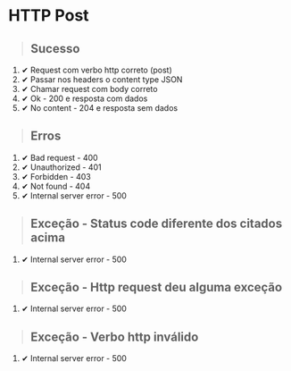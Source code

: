 # HTTP Post

> ## Sucesso
1. ✔ Request com verbo http correto (post)
2. ✔ Passar nos headers o content type JSON
3. ✔ Chamar request com body correto
4. ✔ Ok - 200 e resposta com dados
5. ✔ No content - 204 e resposta sem dados

> ## Erros
1. ✔ Bad request - 400
2. ✔ Unauthorized - 401
3. ✔ Forbidden - 403 
4. ✔ Not found - 404
5. ✔ Internal server error - 500

> ## Exceção - Status code diferente dos citados acima
1. ✔ Internal server error - 500

> ## Exceção - Http request deu alguma exceção
1. ✔ Internal server error - 500

> ## Exceção - Verbo http inválido
1. ✔ Internal server error - 500
